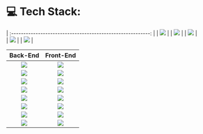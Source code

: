 # 💻 Tech Stack:

| :---------------------------------------------------------: |
| <img src="https://img.shields.io/badge/laravel-%23FF2D20.svg?style=flat&logo=laravel&logoColor=white" />  |
| <img src="https://img.shields.io/badge/mysql-4479A1.svg?style=flat&logo=mysql&logoColor=white" />  |
| <img src="https://img.shields.io/badge/apache-%23D42029.svg?style=flat&logo=apache&logoColor=white" />  |
| <img src="https://img.shields.io/badge/nginx-%23009639.svg?style=flat&logo=nginx&logoColor=white" />  |
| <img src="https://img.shields.io/badge/node.js-6DA55F?style=flat&logo=node.js&logoColor=white" />  |

|                         Back-End                          |                         Front-End                          |
| :-------------------------------------------------------: | :-------------------------------------------------------: |
| <img src="https://img.shields.io/badge/php-%23777BB4.svg?style=flat&logo=php&logoColor=white" />    | <img src="https://img.shields.io/badge/html5-%23E34F26.svg?style=flat&logo=html5&logoColor=white" />  |
| <img src="https://img.shields.io/badge/python-3670A0?style=flat&logo=python&logoColor=ffdd54" />     | <img src="https://img.shields.io/badge/css3-%231572B6.svg?style=flat&logo=css3&logoColor=white" />  |
| <img src="https://img.shields.io/badge/c-%2300599C.svg?style=flat&logo=c&logoColor=white" />         | <img src="https://img.shields.io/badge/javascript-%23323330.svg?style=flat&logo=javascript&logoColor=white" />  |
| <img src="https://img.shields.io/badge/c%23-%23239120.svg?style=flat&logo=csharp&logoColor=white" />  | <img src="https://img.shields.io/badge/vue.js-%234FC08D.svg?style=flat&logo=vue.js&logoColor=white" />  |
| <img src="https://img.shields.io/badge/c++-%2300599C.svg?style=flat&logo=c%2B%2B&logoColor=white" />  | <img src="https://img.shields.io/badge/react-%2361DAFB.svg?style=flat&logo=react&logoColor=white" />  |
| <img src="https://img.shields.io/badge/java-%23ED8B00.svg?style=flat&logo=openjdk&logoColor=white" />  | <img src="https://img.shields.io/badge/angular-%E23237.svg?style=flat&logo=angular&logoColor=white" />  |
| <img src="https://img.shields.io/badge/kotlin-%237F52FF.svg?style=flat&logo=kotlin&logoColor=white" /> | <img src="https://img.shields.io/badge/Bootstrap-%23563D7C.svg?style=flat&logo=bootstrap&logoColor=white" />  |
| <img src="https://img.shields.io/badge/Gradle-02303A.svg?style=flat&logo=Gradle&logoColor=white" />    | <img src="https://img.shields.io/badge/jquery-%230769AD.svg?style=flat&logo=jquery&logoColor=white" />  |
